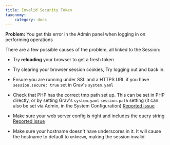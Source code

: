 ```yaml
---
title: Invalid Security Token
taxonomy:
    category: docs
---
```



**Problem:** You get this error in the Admin panel when logging in on performing operations

There are a few possible causes of the problem, all linked to the Session:

- Try **reloading** your browser to get a fresh token

- Try clearing your browser session cookies, Try logging out and back in.

- Ensure you are running under SSL and a HTTPS URL if you have `session.secure: true` set in Grav's `system.yaml`

- Check that PHP has the correct tmp path set up. This can be set in PHP directly, or by setting Grav's `system.yaml` `session.path` setting (it can also be set via Admin, in the System Configuration) [Reported issue](https://github.com/getgrav/grav-plugin-admin/issues/958)

- Make sure your web server config is right and includes the query string [Reported issue](https://github.com/getgrav/grav-plugin-admin/issues/893)

- Make sure your hostname doesn't have underscores in it. It will cause the hostname to default to `unknown`, making the session invalid.
